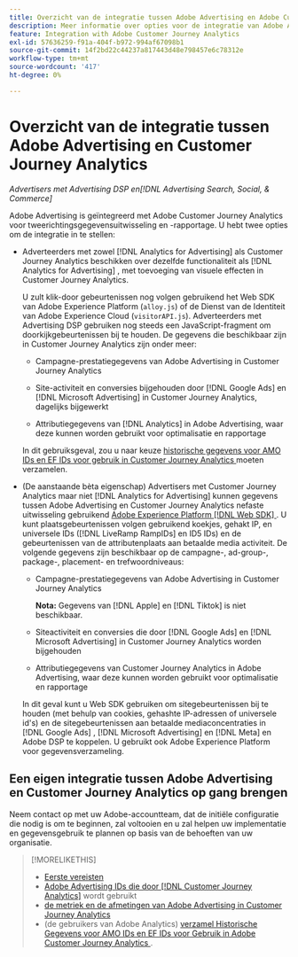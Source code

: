 ```yaml
---
title: Overzicht van de integratie tussen Adobe Advertising en Adobe Customer Journey Analytics
description: Meer informatie over opties voor de integratie van Adobe Advertising met Adobe Customer Journey Analytics.
feature: Integration with Adobe Customer Journey Analytics
exl-id: 57636259-f91a-404f-b972-994af67098b1
source-git-commit: 14f2bd22c44237a817443d48e798457e6c78312e
workflow-type: tm+mt
source-wordcount: '417'
ht-degree: 0%

---
```


# Overzicht van de integratie tussen Adobe Advertising en Customer Journey Analytics

<!-- title? If I change, change refs throughout -->

*Advertisers met Advertising DSP en[!DNL Advertising Search, Social, & Commerce]*

Adobe Advertising is geïntegreerd met Adobe Customer Journey Analytics voor tweerichtingsgegevensuitwisseling en -rapportage. U hebt twee opties om de integratie in te stellen:

* Adverteerders met zowel [!DNL Analytics for Advertising] als Customer Journey Analytics beschikken over dezelfde functionaliteit als [!DNL Analytics for Advertising] , met toevoeging van visuele effecten in Customer Journey Analytics.

  U zult klik-door gebeurtenissen nog volgen gebruikend het Web SDK van Adobe Experience Platform (`alloy.js`) of de Dienst van de Identiteit van Adobe Experience Cloud (`visitorAPI.js`). Adverteerders met Advertising DSP gebruiken nog steeds een JavaScript-fragment om doorkijkgebeurtenissen bij te houden. De gegevens die beschikbaar zijn in Customer Journey Analytics zijn onder meer:

   * Campagne-prestatiegegevens van Adobe Advertising in Customer Journey Analytics

   * Site-activiteit en conversies bijgehouden door [!DNL Google Ads] en [!DNL Microsoft Advertising] in Customer Journey Analytics, dagelijks bijgewerkt

   * Attributiegegevens van [!DNL Analytics] in Adobe Advertising, waar deze kunnen worden gebruikt voor optimalisatie en rapportage

  In dit gebruiksgeval, zou u naar keuze [ historische gegevens voor AMO IDs en EF IDs voor gebruik in Customer Journey Analytics ](/help/integrations/analytics/rvars-to-evars.md) moeten verzamelen.

<!--
  In this use case, you don't need to perform any extra steps except to optionally [collect historical data for AMO IDs and EF IDs for use in Customer Journey Analytics](/help/integrations/analytics/rvars-to-evars.md).
-->

* (De aanstaande bèta eigenschap) Advertisers met Customer Journey Analytics maar niet [!DNL Analytics for Advertising] kunnen gegevens tussen Adobe Advertising en Customer Journey Analytics nefaste uitwisseling gebruikend [ Adobe Experience Platform  [!DNL Web SDK] ](https://experienceleague.adobe.com/docs/experience-platform/edge/home.html?lang=nl-NL). U kunt plaatsgebeurtenissen volgen gebruikend koekjes, gehakt IP, en universele IDs ([!DNL LiveRamp RampIDs] en ID5 IDs) en de gebeurtenissen van de attributenplaats aan betaalde media activiteit. De volgende gegevens zijn beschikbaar op de campagne-, ad-group-, package-, placement- en trefwoordniveaus:

   * Campagne-prestatiegegevens van Adobe Advertising in Customer Journey Analytics

     **Nota:** Gegevens van [!DNL Apple] en [!DNL Tiktok] is niet beschikbaar.

   * Siteactiviteit en conversies die door [!DNL Google Ads] en [!DNL Microsoft Advertising] in Customer Journey Analytics worden bijgehouden

   * Attributiegegevens van Customer Journey Analytics in Adobe Advertising, waar deze kunnen worden gebruikt voor optimalisatie en rapportage

  In dit geval kunt u Web SDK gebruiken om sitegebeurtenissen bij te houden (met behulp van cookies, gehashte IP-adressen of universele id&#39;s) en de sitegebeurtenissen aan betaalde mediaconcentraties in [!DNL Google Ads] , [!DNL Microsoft Advertising] en [!DNL Meta] en Adobe DSP te koppelen. U gebruikt ook Adobe Experience Platform voor gegevensverzameling.

## Een eigen integratie tussen Adobe Advertising en Customer Journey Analytics op gang brengen

Neem contact op met uw Adobe-accountteam, dat de initiële configuratie die nodig is om te beginnen, zal voltooien en u zal helpen uw implementatie en gegevensgebruik te plannen op basis van de behoeften van uw organisatie.

>[!MORELIKETHIS]
>
>* [ Eerste vereisten ](prerequisites.md)
>* [ Adobe Advertising IDs die door  [!DNL Customer Journey Analytics]](ids.md) wordt gebruikt
>* [ de metriek en de afmetingen van Adobe Advertising in Customer Journey Analytics ](advertising-data-in-cja.md)
>* (de gebruikers van Adobe Analytics) [ verzamel Historische Gegevens voor AMO IDs en EF IDs voor Gebruik in Adobe Customer Journey Analytics ](/help/integrations/analytics/rvars-to-evars.md).
